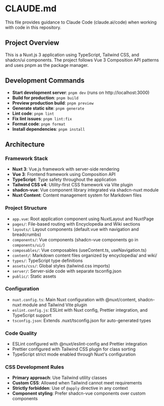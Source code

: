 # CLAUDE.md

This file provides guidance to Claude Code (claude.ai/code) when working with code in this repository.

## Project Overview

This is a Nuxt.js 3 application using TypeScript, Tailwind CSS, and shadcn/ui components. The project follows Vue 3 Composition API patterns and uses pnpm as the package manager.

## Development Commands

- **Start development server**: `pnpm dev` (runs on http://localhost:3000)
- **Build for production**: `pnpm build`
- **Preview production build**: `pnpm preview`
- **Generate static site**: `pnpm generate`
- **Lint code**: `pnpm lint`
- **Fix lint issues**: `pnpm lint:fix`
- **Format code**: `pnpm format`
- **Install dependencies**: `pnpm install`

## Architecture

### Framework Stack

- **Nuxt 3**: Vue.js framework with server-side rendering
- **Vue 3**: Frontend framework using Composition API
- **TypeScript**: Type safety throughout the application
- **Tailwind CSS v4**: Utility-first CSS framework via Vite plugin
- **shadcn-vue**: Vue component library integrated via shadcn-nuxt module
- **Nuxt Content**: Content management system for Markdown files

### Project Structure

- `app.vue`: Root application component using NuxtLayout and NuxtPage
- `pages/`: File-based routing with Encyclopedia and Wiki sections
- `layouts/`: Layout components (default.vue with navigation and breadcrumbs)
- `components/`: Vue components (shadcn-vue components go in `components/ui/`)
- `composables/`: Vue composables (useContent.ts, useNavigation.ts)
- `content/`: Markdown content files organized by encyclopedia/ and wiki/
- `types/`: TypeScript type definitions
- `assets/css/`: Global styles (tailwind.css imports)
- `server/`: Server-side code with separate tsconfig.json
- `public/`: Static assets

### Configuration

- `nuxt.config.ts`: Main Nuxt configuration with @nuxt/content, shadcn-nuxt module and Tailwind Vite plugin
- `eslint.config.js`: ESLint with Nuxt config, Prettier integration, and TypeScript support
- `tsconfig.json`: Extends .nuxt/tsconfig.json for auto-generated types

### Code Quality

- ESLint configured with @nuxt/eslint-config and Prettier integration
- Prettier configured with Tailwind CSS plugin for class sorting
- TypeScript strict mode enabled through Nuxt's configuration

### CSS Development Rules

- **Primary approach**: Use Tailwind utility classes
- **Custom CSS**: Allowed when Tailwind cannot meet requirements
- **Strictly forbidden**: Use of `@apply` directive in any context
- **Component styling**: Prefer shadcn-vue components over custom components
